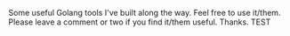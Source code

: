 Some useful Golang tools I've built along the way. Feel free to use it/them. Please leave a comment or two if you find it/them useful. Thanks.
TEST
